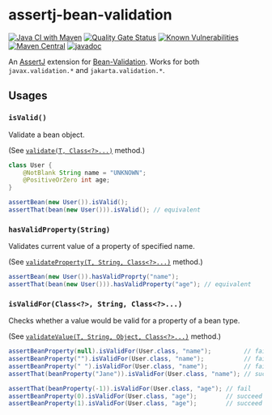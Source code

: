 # assertj-bean-validation

[![Java CI with Maven](https://github.com/jinahya/assertj-bean-validation/actions/workflows/maven.yml/badge.svg)](https://github.com/jinahya/assertj-bean-validation/actions/workflows/maven.yml)
[![Quality Gate Status](https://sonarcloud.io/api/project_badges/measure?project=jinahya_assertj-bean-validation&metric=alert_status)](https://sonarcloud.io/dashboard?id=jinahya_assertj-bean-validation)
[![Known Vulnerabilities](https://snyk.io/test/github/jinahya/assertj-bean-validation/badge.svg)](https://snyk.io/test/github/jinahya/assertj-bean-validation)
[![Maven Central](https://img.shields.io/maven-central/v/com.github.jinahya/assertj-bean-validation)](https://search.maven.org/artifact/com.github.jinahya/assertj-bean-validation)
[![javadoc](https://javadoc.io/badge2/com.github.jinahya/assertj-bean-validation/javadoc.svg)](https://javadoc.io/doc/com.github.jinahya/assertj-bean-validation)

An [AssertJ](https://joel-costigliola.github.io/assertj/) extension for [Bean-Validation](https://beanvalidation.org/). Works for both `javax.validation.*` and `jakarta.validation.*`.

## Usages

### `isValid()`

Validate a bean object.

(See [`validate(T, Class<?>...)`][validate] method.)

```java
class User {
    @NotBlank String name = "UNKNOWN";
    @PositiveOrZero int age;
}

assertBean(new User()).isValid();
assertThat(bean(new User())).isValid(); // equivalent
```

### `hasValidProperty(String)`

Validates current value of a property of specified name.

(See [`validateProperty(T, String, Class<?>...)`][validateProperty] method.)

```java
assertBean(new User()).hasValidProprty("name");
assertThat(bean(new User())).hasValidProperty("age"); // equivalent
```

### `isValidFor(Class<?>, String, Class<?>...)`

Checks whether a value would be valid for a property of a bean type.

(See [`validateValue(T, String, Object, Class<?>...)`][validateValue] method.)

```java
assertBeanProperty(null).isValidFor(User.class, "name");         // fail
assertBeanProperty("").isValidFor(User.class, "name");           // fail
assertBeanProperty(" ").isValidFor(User.class, "name");          // fail
assertThat(beanProperty("Jane")).isValidFor(User.class, "name"); // succeed

assertThat(beanProperty(-1)).isValidFor(User.class, "age"); // fail
assertBeanProperty(0).isValidFor(User.class, "age");        // succeed
assertBeanProperty(1).isValidFor(User.class, "age");        // succeed
```

[validate]: https://javadoc.io/static/jakarta.validation/jakarta.validation-api/3.0.0/jakarta/validation/Validator.html#validate-T-java.lang.Class...-

[validateProperty]: https://javadoc.io/static/jakarta.validation/jakarta.validation-api/3.0.0/jakarta/validation/Validator.html#validateProperty-T-java.lang.String-java.lang.Class...-

[validateValue]: https://javadoc.io/static/jakarta.validation/jakarta.validation-api/3.0.0/jakarta/validation/Validator.html#validateValue-java.lang.Class-java.lang.String-java.lang.Object-java.lang.Class...-

